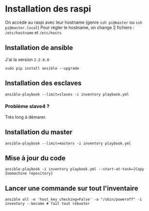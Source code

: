 # Installation des raspi

On accède au raspi avec leur hostname (genre `ssh pi@master` ou `ssh pi@master.local`)
Pour régler le hostname, on change 2 fichiers : `/etc/hostname` et `/etc/hosts`



## Installation de ansible

J'ai la version `2.2.0.0`

    sudo pip install ansible --upgrade


## Installation des esclaves

    ansible-playbook --limit=slaves -i inventory playbook.yml

### Problème slave4 ?

Très long à démarer.


## Installation du master

    ansible-playbook --limit=masters -i inventory playbook.yml


## Mise à jour du code

    ansible-playbook -i inventory playbook.yml --start-at-task=[Copy Zoomachine repository]

## Lancer une commande sur tout l'inventaire

    ansible all -e 'host_key_checking=False' -a "/sbin/poweroff" -i inventory --become # fait tout rebooter